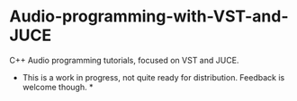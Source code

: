 # Audio-programming-with-VST-and-JUCE
C++ Audio programming tutorials, focused on VST and JUCE.
* This is a work in progress, not quite ready for distribution. Feedback is welcome though. *
